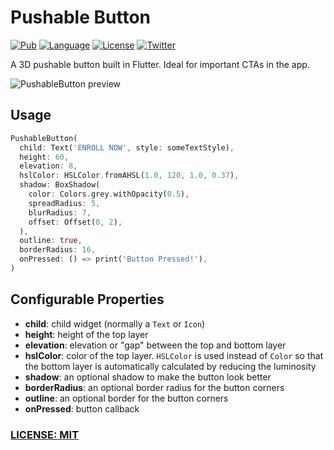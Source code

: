 # Pushable Button

[![Pub](https://img.shields.io/pub/v/pushable_button.svg)](https://pub.dev/packages/pushable_button)
[![Language](https://img.shields.io/badge/dart-2.12.0-informational.svg)](https://dart.dev/)
[![License](https://img.shields.io/badge/license-MIT-lightgrey.svg)](http://mit-license.org)
[![Twitter](https://img.shields.io/badge/twitter-@biz84-blue.svg)](http://twitter.com/biz84)

A 3D pushable button built in Flutter. Ideal for important CTAs in the app.

![PushableButton preview](https://raw.githubusercontent.com/bizz84/pushable_button/main/.github/images/pushable_button.gif)

## Usage

```dart
PushableButton(
  child: Text('ENROLL NOW', style: someTextStyle),
  height: 60,
  elevation: 8,
  hslColor: HSLColor.fromAHSL(1.0, 120, 1.0, 0.37),
  shadow: BoxShadow(
    color: Colors.grey.withOpacity(0.5),
    spreadRadius: 5,
    blurRadius: 7,
    offset: Offset(0, 2),
  ),
  outline: true,
  borderRadius: 16,
  onPressed: () => print('Button Pressed!'),
)
```

## Configurable Properties

- **child**: child widget (normally a `Text` or `Icon`)
- **height**: height of the top layer
- **elevation**: elevation or "gap" between the top and bottom layer
- **hslColor**: color of the top layer. `HSLColor` is used instead of `Color` so that the bottom layer is automatically calculated by reducing the luminosity
- **shadow**: an optional shadow to make the button look better
- **borderRadius**: an optional border radius for the button corners
- **outline**: an optional border for the button corners
- **onPressed**: button callback

### [LICENSE: MIT](LICENSE)